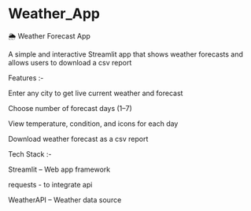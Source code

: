 # Weather_App
🌦 Weather Forecast App

A simple and interactive Streamlit app that shows weather forecasts and allows users to download a csv report

  Features :-

  Enter any city to get live  current weather  and forecast

  Choose number of forecast days (1–7)

 View temperature, condition, and icons for each day

 Download weather forecast as a csv report 

 Tech Stack :-

   Streamlit  – Web app framework
   
   requests - to integrate api
   
   WeatherAPI – Weather data source
